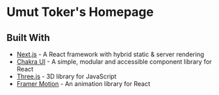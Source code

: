 # Umut Toker's Homepage

## Built With

- [Next.js](https://nextjs.org/) - A React framework with hybrid static & server rendering
- [Chakra UI](https://chakra-ui.com/) - A simple, modular and accessible component library for React
- [Three.js](https://threejs.org/) - 3D library for JavaScript
- [Framer Motion](https://www.framer.com/motion/) - An animation library for React
